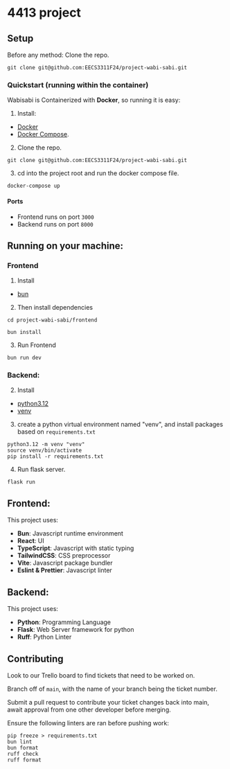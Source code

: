 # 4413 project

## Setup

Before any method: Clone the repo.

```
git clone git@github.com:EECS3311F24/project-wabi-sabi.git
```

### Quickstart (running within the container)

Wabisabi is Containerized with **Docker**, so running it is easy:

1. Install: 
- [Docker](https://docs.docker.com/engine/install/) 
- [Docker Compose](https://docs.docker.com/compose/install/).

2. Clone the repo.

```
git clone git@github.com:EECS3311F24/project-wabi-sabi.git
```

3. cd into the project root and run the docker compose file.

```
docker-compose up
```

#### Ports

- Frontend runs on port ``3000``
- Backend runs on port ``8000``

## Running on your machine:

### Frontend


1. Install 
- [bun](https://bun.sh/)

2. Then install dependencies

```
cd project-wabi-sabi/frontend

bun install
```

3. Run Frontend

```
bun run dev
```

### Backend:

2. Install 
- [python3.12](https://www.python.org/downloads/release/python-3120/)
- [venv](https://realpython.com/python-virtual-environments-a-primer/)

3. create a python virtual environment named "venv", and install packages based on `requirements.txt`

```
python3.12 -m venv "venv"
source venv/bin/activate
pip install -r requirements.txt
```

4. Run flask server.

```
flask run
```
## Frontend:

This project uses:
- **Bun**: Javascript runtime environment
- **React**: UI
- **TypeScript**: Javascript with static typing
- **TailwindCSS**: CSS preprocessor
- **Vite**: Javascript package bundler
- **Eslint & Prettier**: Javascript linter

## Backend:

This project uses:
- **Python**: Programming Language
- **Flask**: Web Server framework for python
- **Ruff**: Python Linter

## Contributing

Look to our Trello board to find tickets that need to be worked on.

Branch off of `main`, with the name of your branch being the ticket number.

Submit a pull request to contribute your ticket changes back into main, await approval from one other developer before merging.

Ensure the following linters are ran before pushing work:

```
pip freeze > requirements.txt
bun lint
bun format
ruff check
ruff format
```
